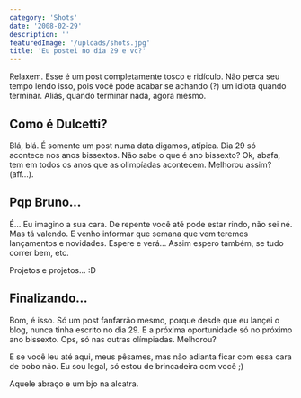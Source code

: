 ```yaml
---
category: 'Shots'
date: '2008-02-29'
description: ''
featuredImage: '/uploads/shots.jpg'
title: 'Eu postei no dia 29 e vc?'
---
```


Relaxem. Esse é um post completamente tosco e ridículo. Não perca seu tempo lendo isso, pois você pode acabar se achando (?) um idiota quando terminar. Aliás, quando terminar nada, agora mesmo.

## Como é Dulcetti?

Blá, blá. É somente um post numa data digamos, atípica. Dia 29 só acontece nos anos bissextos. Não sabe o que é ano bissexto? Ok, abafa, tem em todos os anos que as olimpíadas acontecem. Melhorou assim? (aff...).

## Pqp Bruno...

É... Eu imagino a sua cara. De repente você até pode estar rindo, não sei né. Mas tá valendo. E venho informar que semana que vem teremos lançamentos e novidades. Espere e verá... Assim espero também, se tudo correr bem, etc.

Projetos e projetos... :D

## Finalizando...

Bom, é isso. Só um post fanfarrão mesmo, porque desde que eu lançei o blog, nunca tinha escrito no dia 29. E a próxima oportunidade só no próximo ano bissexto. Ops, só nas outras olímpiadas. Melhorou?

E se você leu até aqui, meus pêsames, mas não adianta ficar com essa cara de bobo não. Eu sou legal, só estou de brincadeira com você ;)

Aquele abraço e um bjo na alcatra.
